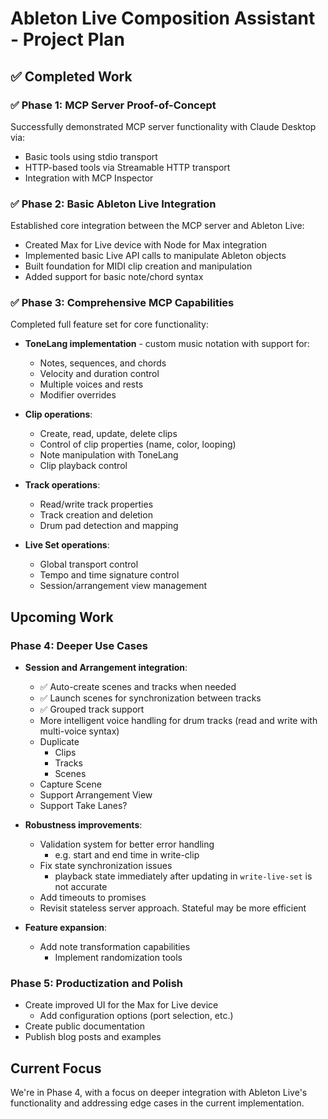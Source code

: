 # Ableton Live Composition Assistant - Project Plan

## ✅ Completed Work

### ✅ Phase 1: MCP Server Proof-of-Concept

Successfully demonstrated MCP server functionality with Claude Desktop via:

- Basic tools using stdio transport
- HTTP-based tools via Streamable HTTP transport
- Integration with MCP Inspector

### ✅ Phase 2: Basic Ableton Live Integration

Established core integration between the MCP server and Ableton Live:

- Created Max for Live device with Node for Max integration
- Implemented basic Live API calls to manipulate Ableton objects
- Built foundation for MIDI clip creation and manipulation
- Added support for basic note/chord syntax

### ✅ Phase 3: Comprehensive MCP Capabilities

Completed full feature set for core functionality:

- **ToneLang implementation** - custom music notation with support for:

  - Notes, sequences, and chords
  - Velocity and duration control
  - Multiple voices and rests
  - Modifier overrides

- **Clip operations**:

  - Create, read, update, delete clips
  - Control of clip properties (name, color, looping)
  - Note manipulation with ToneLang
  - Clip playback control

- **Track operations**:

  - Read/write track properties
  - Track creation and deletion
  - Drum pad detection and mapping

- **Live Set operations**:
  - Global transport control
  - Tempo and time signature control
  - Session/arrangement view management

## Upcoming Work

### Phase 4: Deeper Use Cases

- **Session and Arrangement integration**:

  - ✅ Auto-create scenes and tracks when needed
  - ✅ Launch scenes for synchronization between tracks
  - ✅ Grouped track support
  - More intelligent voice handling for drum tracks (read and write with multi-voice syntax)
  - Duplicate
    - Clips
    - Tracks
    - Scenes
  - Capture Scene
  - Support Arrangement View
  - Support Take Lanes?

- **Robustness improvements**:

  - Validation system for better error handling
    - e.g. start and end time in write-clip
  - Fix state synchronization issues
    - playback state immediately after updating in `write-live-set` is not accurate
  - Add timeouts to promises
  - Revisit stateless server approach. Stateful may be more efficient

- **Feature expansion**:
  - Add note transformation capabilities
    - Implement randomization tools

### Phase 5: Productization and Polish

- Create improved UI for the Max for Live device
  - Add configuration options (port selection, etc.)
- Create public documentation
- Publish blog posts and examples

## Current Focus

We're in Phase 4, with a focus on deeper integration with Ableton Live's functionality and addressing edge cases in the
current implementation.
